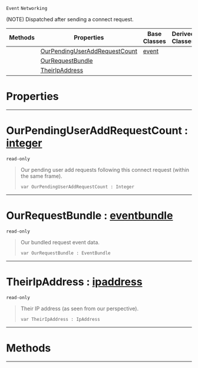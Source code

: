  `Event` `Networking`



(NOTE) Dispatched after sending a connect request.

|Methods|Properties|Base Classes|Derived Classes|
|---|---|---|---|
| |[ OurPendingUserAddRequestCount](netpeersentconnectrequest.md#ourpendinguseraddrequest)|[event](event.md)| |
| |[ OurRequestBundle](netpeersentconnectrequest.md#ourrequestbundle-zilch-en)| | |
| |[ TheirIpAddress](netpeersentconnectrequest.md#theiripaddress-zilch-engi)| | |


 #  Properties


---  
 #  OurPendingUserAddRequestCount : [integer](../nada_base_types/integer.md)

 `read-only`

> Our pending user add requests following this connect request (within the same frame).
> ``` lang=cpp, name=Nada
> var OurPendingUserAddRequestCount : Integer


---  
 #  OurRequestBundle : [eventbundle](eventbundle.md)

 `read-only`

> Our bundled request event data.
> ``` lang=cpp, name=Nada
> var OurRequestBundle : EventBundle


---  
 #  TheirIpAddress : [ipaddress](ipaddress.md)

 `read-only`

> Their IP address (as seen from our perspective).
> ``` lang=cpp, name=Nada
> var TheirIpAddress : IpAddress


---  
 #  Methods


---  
 

 